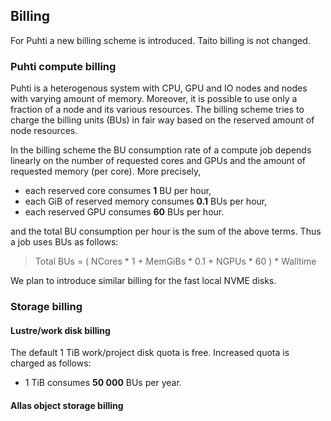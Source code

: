 ## Billing
For Puhti a new billing scheme is introduced. Taito billing is not changed.
### Puhti compute billing
Puhti is a heterogenous system with CPU, GPU and IO nodes and nodes with varying amount of memory. Moreover, it is possible to use only a fraction of a node and its various resources. The billing scheme tries to charge the billing units (BUs) in fair way based on the reserved amount of node resources.

In the billing scheme the BU consumption rate of a compute job depends linearly on the number of requested cores and GPUs and the amount of requested memory (per core). More precisely,
* each reserved core consumes **1** BU per hour,
* each GiB of reserved memory consumes **0.1** BUs per hour,
* each reserved GPU consumes **60** BUs per hour.

and the total BU consumption per hour is the sum of the above terms. Thus a job uses BUs as follows:
> Total BUs = ( NCores * 1 + MemGiBs * 0.1 + NGPUs * 60 ) * Walltime 

We plan to introduce similar billing for the fast local NVME disks.

### Storage billing
#### Lustre/work disk billing
The default 1 TiB work/project disk quota is free. Increased quota is charged as follows:
* 1 TiB consumes **50 000** BUs per year.

#### Allas object storage billing
